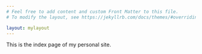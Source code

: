 ```yaml
---
# Feel free to add content and custom Front Matter to this file.
# To modify the layout, see https://jekyllrb.com/docs/themes/#overriding-theme-defaults

layout: mylayout
---
```


This is the index page of my personal site.